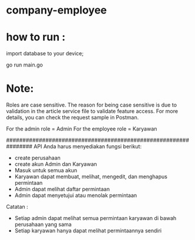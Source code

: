 # company-employee



# how to run :

import database  to your device;



go run main.go


# Note:
Roles are case sensitive.
The reason for being case sensitive is due to validation in the article service file to validate feature access.
For more details, you can check the request sample in Postman.

For the admin role = Admin
For the employee role = Karyawan

################################################################
API Anda harus menyediakan fungsi berikut:
- create  perusahaan
- create akun Admin dan Karyawan
- Masuk untuk semua akun
- Karyawan dapat membuat, melihat, mengedit, dan menghapus permintaan
- Admin dapat melihat daftar permintaan
- Admin dapat menyetujui atau menolak permintaan

Catatan :
- Setiap admin dapat melihat semua permintaan karyawan di bawah perusahaan yang sama
- Setiap karyawan hanya dapat melihat permintaannya sendiri


